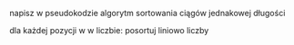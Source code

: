 napisz w pseudokodzie algorytm sortowania ciągów jednakowej długości


dla każdej pozycji w w liczbie:
	posortuj liniowo liczby